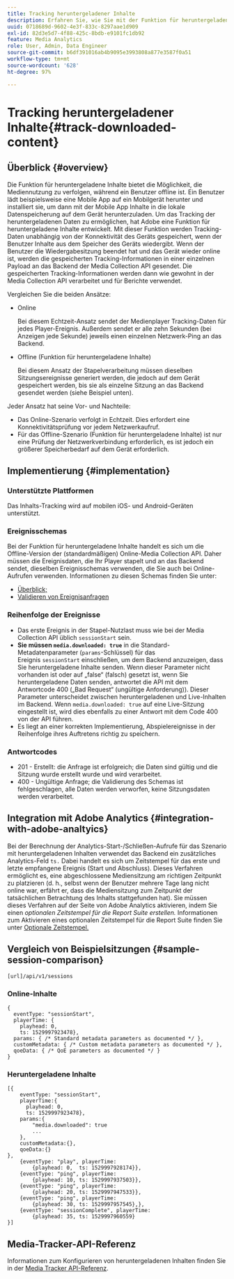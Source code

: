 ```yaml
---
title: Tracking heruntergeladener Inhalte
description: Erfahren Sie, wie Sie mit der Funktion für heruntergeladene Inhalte den Medienkonsum verfolgen können, wenn ein Benutzer offline ist.
uuid: 0718689d-9602-4e3f-833c-8297aae1d909
exl-id: 82d3e5d7-4f88-425c-8bdb-e9101fc1db92
feature: Media Analytics
role: User, Admin, Data Engineer
source-git-commit: b6df391016ab4b9095e3993808a877e3587f0a51
workflow-type: tm+mt
source-wordcount: '628'
ht-degree: 97%

---
```


# Tracking heruntergeladener Inhalte{#track-downloaded-content}

## Überblick {#overview}

Die Funktion für heruntergeladene Inhalte bietet die Möglichkeit, die Mediennutzung zu verfolgen, während ein Benutzer offline ist. Ein Benutzer lädt beispielsweise eine Mobile App auf ein Mobilgerät herunter und installiert sie, um dann mit der Mobile App Inhalte in die lokale Datenspeicherung auf dem Gerät herunterzuladen. Um das Tracking der heruntergeladenen Daten zu ermöglichen, hat Adobe eine Funktion für heruntergeladene Inhalte entwickelt. Mit dieser Funktion werden Tracking-Daten unabhängig von der Konnektivität des Geräts gespeichert, wenn der Benutzer Inhalte aus dem Speicher des Geräts wiedergibt. Wenn der Benutzer die Wiedergabesitzung beendet hat und das Gerät wieder online ist, werden die gespeicherten Tracking-Informationen in einer einzelnen Payload an das Backend der Media Collection API gesendet. Die gespeicherten Tracking-Informationen werden dann wie gewohnt in der Media Collection API verarbeitet und für Berichte verwendet.

Vergleichen Sie die beiden Ansätze:

* Online

   Bei diesem Echtzeit-Ansatz sendet der Medienplayer Tracking-Daten für jedes Player-Ereignis. Außerdem sendet er alle zehn Sekunden (bei Anzeigen jede Sekunde) jeweils einen einzelnen Netzwerk-Ping an das Backend.

* Offline (Funktion für heruntergeladene Inhalte)

   Bei diesem Ansatz der Stapelverarbeitung müssen dieselben Sitzungsereignisse generiert werden, die jedoch auf dem Gerät gespeichert werden, bis sie als einzelne Sitzung an das Backend gesendet werden (siehe Beispiel unten).

Jeder Ansatz hat seine Vor- und Nachteile:
* Das Online-Szenario verfolgt in Echtzeit. Dies erfordert eine Konnektivitätsprüfung vor jedem Netzwerkaufruf.
* Für das Offline-Szenario (Funktion für heruntergeladene Inhalte) ist nur eine Prüfung der Netzwerkverbindung erforderlich, es ist jedoch ein größerer Speicherbedarf auf dem Gerät erforderlich.

## Implementierung {#implementation}

### Unterstützte Plattformen

Das Inhalts-Tracking wird auf mobilen iOS- und Android-Geräten unterstützt.

### Ereignisschemas

Bei der Funktion für heruntergeladene Inhalte handelt es sich um die Offline-Version der (standardmäßigen) Online-Media Collection API. Daher müssen die Ereignisdaten, die Ihr Player stapelt und an das Backend sendet, dieselben Ereignisschemas verwenden, die Sie auch bei Online-Aufrufen verwenden. Informationen zu diesen Schemas finden Sie unter:
* [Überblick;](/help/media-collection-api/mc-api-overview.md)
* [Validieren von Ereignisanfragen](/help/media-collection-api/mc-api-impl/mc-api-validate-reqs.md)

### Reihenfolge der Ereignisse

* Das erste Ereignis in der Stapel-Nutzlast muss wie bei der Media Collection API üblich `sessionStart` sein.
* **Sie müssen `media.downloaded: true`** in die Standard-Metadatenparameter (`params`-Schlüssel) für das Ereignis `sessionStart` einschließen, um dem Backend anzuzeigen, dass Sie heruntergeladene Inhalte senden. Wenn dieser Parameter nicht vorhanden ist oder auf „false“ (falsch) gesetzt ist, wenn Sie heruntergeladene Daten senden, antwortet die API mit dem Antwortcode 400 („Bad Request“ (ungültige Anforderung)). Dieser Parameter unterscheidet zwischen heruntergeladenen und Live-Inhalten im Backend. Wenn `media.downloaded: true` auf eine Live-Sitzung eingestellt ist, wird dies ebenfalls zu einer Antwort mit dem Code 400 von der API führen.
* Es liegt an einer korrekten Implementierung, Abspielereignisse in der Reihenfolge ihres Auftretens richtig zu speichern.

### Antwortcodes

* 201 - Erstellt: die Anfrage ist erfolgreich; die Daten sind gültig und die Sitzung wurde erstellt wurde und wird verarbeitet.
* 400 - Ungültige Anfrage; die Validierung des Schemas ist fehlgeschlagen, alle Daten werden verworfen, keine Sitzungsdaten werden verarbeitet.

## Integration mit Adobe Analytics {#integration-with-adobe-analtyics}

Bei der Berechnung der Analytics-Start-/Schließen-Aufrufe für das Szenario mit heruntergeladenen Inhalten verwendet das Backend ein zusätzliches Analytics-Feld `ts.` Dabei handelt es sich um Zeitstempel für das erste und letzte empfangene Ereignis (Start und Abschluss). Dieses Verfahren ermöglicht es, eine abgeschlossene Mediensitzung am richtigen Zeitpunkt zu platzieren (d. h., selbst wenn der Benutzer mehrere Tage lang nicht online war, erfährt er, dass die Mediensitzung zum Zeitpunkt der tatsächlichen Betrachtung des Inhalts stattgefunden hat). Sie müssen dieses Verfahren auf der Seite von Adobe Analytics aktivieren, indem Sie einen _optionalen Zeitstempel für die Report Suite erstellen._ Informationen zum Aktivieren eines optionalen Zeitstempel für die Report Suite finden Sie unter [Optionale Zeitstempel.](https://experienceleague.adobe.com/docs/analytics/admin/admin-tools/timestamp-optional.html?lang=de)

## Vergleich von Beispielsitzungen {#sample-session-comparison}

```
[url]/api/v1/sessions
```

### Online-Inhalte

```
{
  eventType: "sessionStart",
  playerTime: {
    playhead: 0,  
    ts: 1529997923478},  
  params: { /* Standard metadata parameters as documented */ },  
  customMetadata: { /* Custom metadata parameters as documented */ },  
  qoeData: { /* QoE parameters as documented */ }
}
```

### Heruntergeladene Inhalte

```
[{
    eventType: "sessionStart",
    playerTime:{
      playhead: 0,
      ts: 1529997923478},  
    params:{
        "media.downloaded": true
        ...
    },
    customMetadata:{},  
    qoeData:{}
},
    {eventType: "play", playerTime:
        {playhead: 0,  ts: 1529997928174}},
    {eventType: "ping", playerTime:
        {playhead: 10, ts: 1529997937503}},
    {eventType: "ping", playerTime:
        {playhead: 20, ts: 1529997947533}},
    {eventType: "ping", playerTime:
        {playhead: 30, ts: 1529997957545},},
    {eventType: "sessionComplete", playerTime:
        {playhead: 35, ts: 1529997960559}
}]
```

## Media-Tracker-API-Referenz

Informationen zum Konfigurieren von heruntergeladenen Inhalten finden Sie in der [Media Tracker API-Referenz](https://aep-sdks.gitbook.io/docs/using-mobile-extensions/adobe-media-analytics/media-api-reference#media-api-reference).
